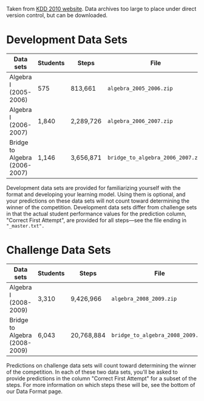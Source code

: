 Taken from [KDD 2010 website](https://pslcdatashop.web.cmu.edu/KDDCup/downloads.jsp). Data archives too large to place under direct version control, but can be downloaded.

Development Data Sets
=====================

Data sets | Students | Steps | File
--- | --- | --- | ---
Algebra I (2005-2006) | 575 | 813,661 | `algebra_2005_2006.zip`
Algebra I (2006-2007) | 1,840 | 2,289,726 | `algebra_2006_2007.zip`
Bridge to Algebra (2006-2007) | 1,146 | 3,656,871 | `bridge_to_algebra_2006_2007.zip`

Development data sets are provided for familiarizing yourself with the format and developing your learning model. Using them is optional, and your predictions on these data sets will not count toward determining the winner of the competition. Development data sets differ from challenge sets in that the actual student performance values for the prediction column, "Correct First Attempt", are provided for all steps—see the file ending in `"_master.txt".`

Challenge Data Sets
===================

Data sets | Students | Steps |  File
--- | --- | --- | ---
Algebra I (2008-2009) | 3,310 | 9,426,966 | `algebra_2008_2009.zip`
Bridge to Algebra (2008-2009) | 6,043 | 20,768,884 | `bridge_to_algebra_2008_2009.zip`

Predictions on challenge data sets will count toward determining the winner of the competition. In each of these two data sets, you'll be asked to provide predictions in the column "Correct First Attempt" for a subset of the steps. For more information on which steps these will be, see the bottom of our Data Format page.
